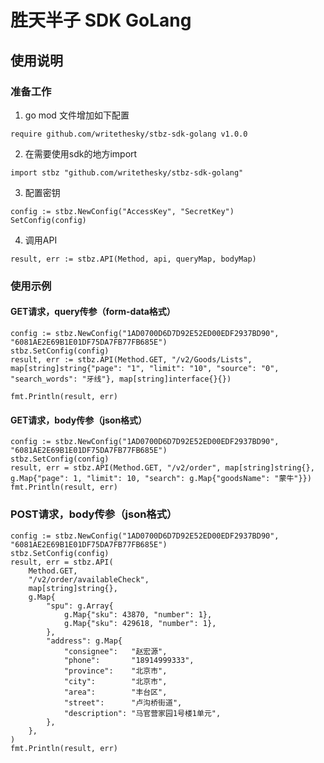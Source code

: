 # 胜天半子 SDK GoLang



## 使用说明

### 准备工作

1. go mod 文件增加如下配置

```golang
require github.com/writethesky/stbz-sdk-golang v1.0.0
```


2. 在需要使用sdk的地方import

```golang
import stbz "github.com/writethesky/stbz-sdk-golang"
```

3. 配置密钥
```golang
config := stbz.NewConfig("AccessKey", "SecretKey")
SetConfig(config)
```

4. 调用API
```golang
result, err := stbz.API(Method, api, queryMap, bodyMap)
```

### 使用示例

#### GET请求，query传参（form-data格式）

```golang
config := stbz.NewConfig("1AD0700D6D7D92E52ED00EDF2937BD90", "6081AE2E69B1E01DF75DA7FB77FB685E")
stbz.SetConfig(config)
result, err := stbz.API(Method.GET, "/v2/Goods/Lists", map[string]string{"page": "1", "limit": "10", "source": "0", "search_words": "牙线"}, map[string]interface{}{})

fmt.Println(result, err)

```
#### GET请求，body传参（json格式）
```golang
config := stbz.NewConfig("1AD0700D6D7D92E52ED00EDF2937BD90", "6081AE2E69B1E01DF75DA7FB77FB685E")
stbz.SetConfig(config)
result, err = stbz.API(Method.GET, "/v2/order", map[string]string{}, g.Map{"page": 1, "limit": 10, "search": g.Map{"goodsName": "蒙牛"}})
fmt.Println(result, err)

```

### POST请求，body传参（json格式）
```golang
config := stbz.NewConfig("1AD0700D6D7D92E52ED00EDF2937BD90", "6081AE2E69B1E01DF75DA7FB77FB685E")
stbz.SetConfig(config)
result, err = stbz.API(
    Method.GET,
    "/v2/order/availableCheck",
    map[string]string{},
    g.Map{
        "spu": g.Array{
            g.Map{"sku": 43870, "number": 1},
            g.Map{"sku": 429618, "number": 1},
        },
        "address": g.Map{
            "consignee":   "赵宏源",
            "phone":       "18914999333",
            "province":    "北京市",
            "city":        "北京市",
            "area":        "丰台区",
            "street":      "卢沟桥街道",
            "description": "马官营家园1号楼1单元",
        },
    },
)
fmt.Println(result, err)

```